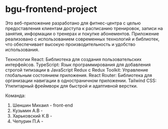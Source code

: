 # bgu-frontend-project

Это веб-приложение разработано для фитнес-центра с целью предоставления клиентам доступа к расписанию тренировок, записи на занятия, информации о тренерах и покупке абонементов. Приложение реализовано с использованием современных технологий и библиотек, что обеспечивает высокую производительность и удобство использования.

Технологии
React: Библиотека для создания пользовательских интерфейсов.
TypeScript: Язык программирования для добавления строгой типизации в JavaScript
Redux с Redux Toolkit: Управление глобальным состоянием приложения.
React Router: Библиотека для организации навигации в одностраничном приложении.
Tailwind CSS: Утилитарный фреймворк для быстрой и адаптивной верстки.

Команда:
1. Шеншин Михаил - front-end 
2. Кузьмин А.В - 
3. Харьковский К.В - 
4. Чепурин П.А  -
